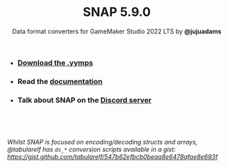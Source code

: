 <h1 align="center">SNAP 5.9.0</h1>

<p align="center">Data format converters for GameMaker Studio 2022 LTS by <b>@jujuadams</b></p>

&nbsp;

- ### [Download the .yymps](https://github.com/JujuAdams/SNAP/releases/)
- ### Read the [documentation](http://jujuadams.github.io/SNAP)
- ### Talk about SNAP on the [Discord server](https://discord.gg/8krYCqr)

&nbsp;

&nbsp;

*Whilst SNAP is focused on encoding/decoding structs and arrays, @tabularelf has `ds_*` conversion scripts available in a gist: https://gist.github.com/tabularelf/547b62efbcb0beaa8e6478afae8e693f*
